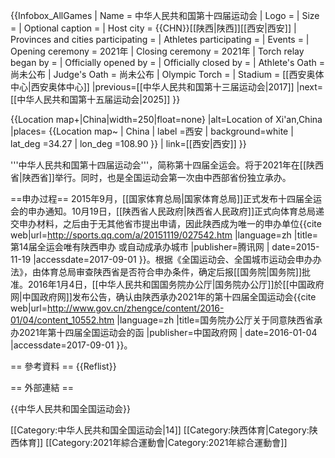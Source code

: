 {{Infobox_AllGames
| Name = 中华人民共和国第十四届运动会
| Logo = 
| Size = 
| Optional caption =
| Host city = {{CHN}}[[陕西|陕西]][[西安|西安]]
| Provinces and cities participating = 
| Athletes participating = 
| Events = 
| Opening ceremony = 2021年
| Closing ceremony = 2021年
| Torch relay began by = 
| Officially opened by = 
| Officially closed by = 
| Athlete's Oath = 尚未公布
| Judge's Oath = 尚未公布
| Olympic Torch = 
| Stadium = [[西安奥体中心|西安奥体中心]]
|previous=[[中华人民共和国第十三届运动会|2017]]
|next=[[中华人民共和国第十五届运动会|2025]]
}}

</div>
{{Location map+|China|width=250|float=none}
 |alt=Location of Xi'an,China
 |places=
  {{Location map~ | China 
   | label =西安
   | background=white
    | lat_deg =34.27     
    | lon_deg =108.90 }}
    | link=[[西安|西安]]
}}
</div>

'''中华人民共和国第十四届运动会'''，简称第十四届全运会。将于2021年在[[陕西省|陕西省]]举行。同时，也是全国运动会第一次由中西部省份独立承办。

==申办过程==
2015年9月，[[国家体育总局|国家体育总局]]正式发布十四届全运会的申办通知。10月19日，[[陕西省人民政府|陕西省人民政府]]正式向体育总局递交申办材料，之后由于无其他省市提出申请，因此陕西成为唯一的申办单位<ref>{{cite web|url=http://sports.qq.com/a/20151119/027542.htm |language=zh |title=第14届全运会唯有陕西申办 或自动成承办城市 |publisher=腾讯网 | date=2015-11-19 |accessdate=2017-09-01 }}</ref>。根据《全国运动会、全国城市运动会申办办法》，由体育总局审查陕西省是否符合申办条件，确定后报[[国务院|国务院]]批准。2016年1月4日，[[中华人民共和国国务院办公厅|国务院办公厅]]於[[中国政府网|中国政府网]]发布公告，确认由陕西承办2021年的第十四届全国运动会<ref>{{cite web|url=http://www.gov.cn/zhengce/content/2016-01/04/content_10552.htm |language=zh |title=国务院办公厅关于同意陕西省承办2021年第十四届全国运动会的函 |publisher=中国政府网 | date=2016-01-04 |accessdate=2017-09-01 }}</ref>。

== 參考資料 ==
{{Reflist}}

== 外部連結 ==

{{中华人民共和国全国运动会}}

[[Category:中华人民共和国全国运动会|14]]
[[Category:陕西体育|Category:陕西体育]]
[[Category:2021年綜合運動會|Category:2021年綜合運動會]]